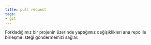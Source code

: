 ```yaml
---
title: pull request
tags:
- git
---
```


Forkladığımız bir projenin üzerinde yaptığımız değişiklikleri ana repo ile birleşme isteği göndermemizi sağlar.
